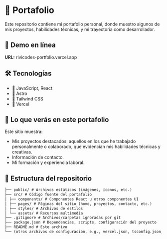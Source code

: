 # 💼 Portafolio

Este repositorio contiene mi portafolio personal, donde muestro algunos de mis proyectos, habilidades técnicas, y mi trayectoria como desarrollador.

## 🚀 Demo en línea

**URL:** rivicodes-portfolio.vercel.app

## 🛠 Tecnologías

- 🔧 JavaScript, React
- 🔧 Astro
- 🔧 Tailwind CSS
- 🔧 Vercel

## 🎯 Lo que verás en este portafolio

Este sitio muestra:

- Mis proyectos destacados: aquellos en los que he trabajado personalmente o colaborado, que evidencian mis habilidades técnicas y creativas.
- Información de contacto.
- Mi formación y experiencia laboral.

## 📂 Estructura del repositorio

```txt
├── public/ # Archivos estáticos (imágenes, íconos, etc.)
├── src/ # Código fuente del portafolio
│ ├── components/ # Componentes React u otros componentes UI
│ ├── pages/ # Páginas del sitio (home, proyectos, contacto, etc.)
│ ├── styles/ # Archivos de estilos
│ └── assets/ # Recursos multimedia
├── .gitignore # Archivos/carpetas ignoradas por git
├── package.json # Dependencias, scripts, configuración del proyecto
├── README.md # Este archivo
└── (otros archivos de configuración, e.g., vercel.json, tsconfig.json, etc.)
```
